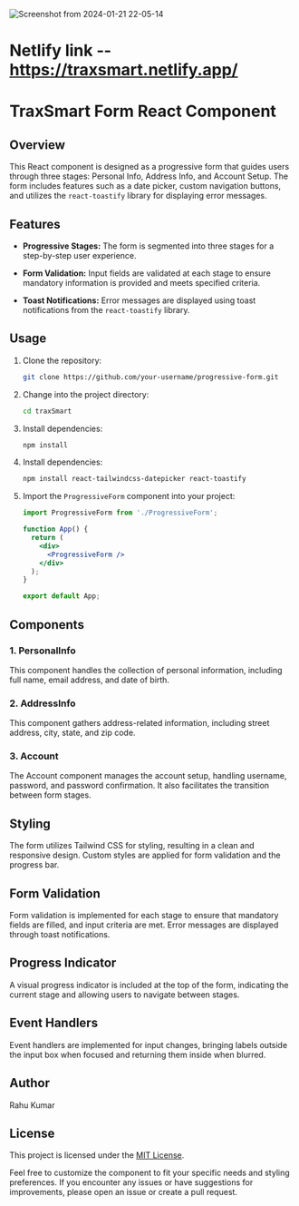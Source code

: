 


![Screenshot from 2024-01-21 22-05-14](https://github.com/rahul25062002/TraxSmart/assets/75932347/84db6d62-e625-4f67-a49d-b41a262c5f51)

# Netlify link  --https://traxsmart.netlify.app/

# TraxSmart Form React Component

## Overview

This React component is designed as a progressive form that guides users through three stages: Personal Info, Address Info, and Account Setup. The form includes features such as a date picker, custom navigation buttons, and utilizes the `react-toastify` library for displaying error messages.

## Features

- **Progressive Stages:** The form is segmented into three stages for a step-by-step user experience.
  
- **Form Validation:** Input fields are validated at each stage to ensure mandatory information is provided and meets specified criteria.
  
- **Toast Notifications:** Error messages are displayed using toast notifications from the `react-toastify` library.

## Usage
1. Clone the repository:

    ```bash
    git clone https://github.com/your-username/progressive-form.git
    ```

2. Change into the project directory:

    ```bash
    cd traxSmart
    ```

3. Install dependencies:

    ```bash
    npm install
    ```

4. Install dependencies:

    ```bash
    npm install react-tailwindcss-datepicker react-toastify
    ```

5. Import the `ProgressiveForm` component into your project:

    ```jsx
    import ProgressiveForm from './ProgressiveForm';

    function App() {
      return (
        <div>
          <ProgressiveForm />
        </div>
      );
    }

    export default App;
    ```

## Components

### 1. PersonalInfo

This component handles the collection of personal information, including full name, email address, and date of birth.

### 2. AddressInfo

This component gathers address-related information, including street address, city, state, and zip code.

### 3. Account

The Account component manages the account setup, handling username, password, and password confirmation. It also facilitates the transition between form stages.

## Styling

The form utilizes Tailwind CSS for styling, resulting in a clean and responsive design. Custom styles are applied for form validation and the progress bar.

## Form Validation

Form validation is implemented for each stage to ensure that mandatory fields are filled, and input criteria are met. Error messages are displayed through toast notifications.

## Progress Indicator

A visual progress indicator is included at the top of the form, indicating the current stage and allowing users to navigate between stages.

## Event Handlers

Event handlers are implemented for input changes, bringing labels outside the input box when focused and returning them inside when blurred.

## Author
Rahu Kumar

## License

This project is licensed under the [MIT License](LICENSE.md).

Feel free to customize the component to fit your specific needs and styling preferences. If you encounter any issues or have suggestions for improvements, please open an issue or create a pull request.

